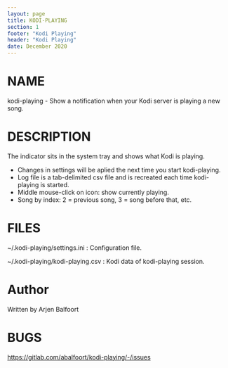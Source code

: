 ```yaml
---
layout: page
title: KODI-PLAYING
section: 1
footer: "Kodi Playing"
header: "Kodi Playing"
date: December 2020
---
```


# NAME

kodi-playing - Show a notification when your Kodi server is playing a new song.

# DESCRIPTION

The indicator sits in the system tray and shows what Kodi is playing.

* Changes in settings will be aplied the next time you start kodi-playing.
* Log file is a tab-delimited csv file and is recreated each time kodi-playing is started.
* Middle mouse-click on icon: show currently playing.
* Song by index: 2 = previous song, 3 = song before that, etc.



# FILES

~/.kodi-playing/settings.ini
:   Configuration file.

~/.kodi-playing/kodi-playing.csv
:   Kodi data of kodi-playing session.

# Author

Written by Arjen Balfoort

# BUGS

https://gitlab.com/abalfoort/kodi-playing/-/issues


